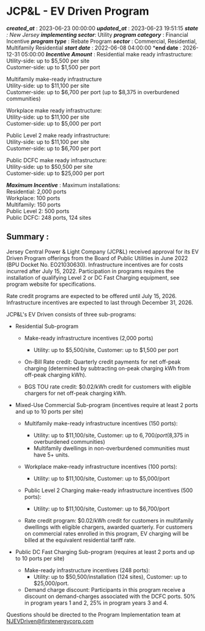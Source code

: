# JCP&L - EV Driven Program 
 ***created_at*** : 2023-06-23 00:00:00 
 ***updated_at*** : 2023-06-23 19:51:15 
 ***state** : New Jersey 
 **implementing sector***: Utility 
 ***program category*** : Financial Incentive 
 ***program type*** : Rebate Program 
 ***sector*** : Commercial, Residential, Multifamily Residential 
 ***start date*** : 2022-06-08 04:00:00 
 ***end date** : 2026-12-31 05:00:00 
 ***Incentive Amount*** : Residential make ready infrastructure:  
Utility-side: up to $5,500 per site  
Customer-side: up to $1,500 per port  
  
Multifamily make-ready infrastructure  
Utility-side: up to $11,100 per site  
Customer-side: up to $6,700 per port (up to $8,375 in overburdened
communities)  
  
Workplace make ready infrastructure:  
Utility-side: up to $11,100 per site  
Customer-side: up to $5,000 per port  
  
Public Level 2 make ready infrastructure:  
Utility-side: up to $11,100 per site  
Customer-side: up to $6,700 per port  
  
Public DCFC make ready infrastructure:  
Utility-side: up to $50,500 per site  
Customer-side: up to $25,000 per port  

 
 ***Maximum Incentive*** : Maximum installations:  
Residential: 2,000 ports  
Workplace: 100 ports  
Multifamily: 150 ports  
Public Level 2: 500 ports  
Public DCFC: 248 ports, 124 sites

 
 ## Summary : 
 Jersey Central Power & Light Company (JCP&L) received approval for its EV
Driven Program offerings from the Board of Public Utilities in June 2022 (BPU
Docket No. EO21030630). Infrastructure incentives are for costs incurred after
July 15, 2022. Participation in programs requires the installation of
qualifying Level 2 or DC Fast Charging equipment, see program website for
specifications.  

Rate credit programs are expected to be offered until July 15, 2026.
Infrastructure incentives are expected to last through December 31, 2026.  

JCP&L's EV Driven consists of three sub-programs:  

  * Residential Sub-program   

    * Make-ready infrastructure incentives (2,000 ports)   

      * Utility: up to $5,500/site, Customer: up to $1,500 per port   

    * On-Bill Rate credit: Quarterly credit payments for net off-peak charging (determined by subtracting on-peak charging kWh from off-peak charging kWh).  

    * BGS TOU rate credit: $0.02/kWh credit for customers with eligible chargers for net off-peak charging kWh.   

  

  * Mixed-Use Commercial Sub-program (incentives require at least 2 ports and up to 10 ports per site)  

    * Multifamily make-ready infrastructure incentives (150 ports):  

      * Utility: up to $11,100/site, Customer: up to $6,700/port ($8,375 in overburdened communities)
      * Multifamily dwellings in non-overburdened communities must have 5+ units.  

    * Workplace make-ready infrastructure incentives (100 ports):
      * Utility: up to $11,100/site, Customer: up to $5,000/port
    * Public Level 2 Charging make-ready infrastructure incentives (500 ports):
      * Utility: up to $11,100/site, Customer: up to $6,700/port   

    * Rate credit program: $0.02/kWh credit for customers in multifamily dwellings with eligible chargers, awarded quarterly. For customers on commercial rates enrolled in this program, EV charging will be billed at the equivalent residential tariff rate.

  

  * Public DC Fast Charging Sub-program (requires at least 2 ports and up to 10 ports per site)  

    * Make-ready infrastructure incentives (248 ports):
      * Utility: up to $50,500/installation (124 sites), Customer: up to $25,000/port.
    * Demand charge discount: Participants in this program receive a discount on demand-charges associated with the DCFC ports. 50% in program years 1 and 2, 25% in program years 3 and 4.   

Questions should be directed to the Program Implementation team at
NJEVDriven@firstenergycorp.com  

 
 